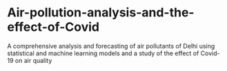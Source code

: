 # Air-pollution-analysis-and-the-effect-of-Covid
A comprehensive analysis and forecasting of air pollutants of Delhi using statistical and machine learning models and a study of the effect of Covid-19 on air quality
